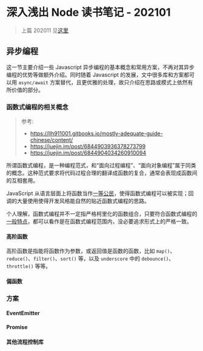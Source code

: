 # 深入浅出 Node 读书笔记 - 202101

> 上篇 202011 见[这里](https%3A%2F%2Fgithub.com%2FTAUnionOtto%2FBlog%2Fblob%2Fmaster%2F%2F12.Node%20-%20%E6%B7%B1%E5%85%A5%E6%B5%85%E5%87%BA%20Node%20%E8%AF%BB%E4%B9%A6%E7%AC%94%E8%AE%B0%20-%20202011.md)

## 异步编程

这一节主要介绍一些 Javascript 异步编程的基本概念和常用方案，不再对其异步编程的优势等做额外介绍。同时随着 Javascript 的发展，文中很多库和方案都可以用 `async/await` 方案替代，且更优雅的处理，故只介绍在思路或模式上依然有所价值的部分。

### 函数式编程的相关概念

> 参考:
> - https://llh911001.gitbooks.io/mostly-adequate-guide-chinese/content/
> - https://juejin.im/post/6844903936378273799
> - https://juejin.im/post/6844904034260910094

所谓函数式编程，是一种编程范式，和“面向过程编程”、“面向对象编程”属于同类的概念。这种范式要求将代码过程合理的翻译成函数的复合，通常会表现成函数间的互相套用。

JavaScript 从语言层面上将函数当作[一等公民](https://llh911001.gitbooks.io/mostly-adequate-guide-chinese/content/ch2.html#%E4%B8%BA%E4%BD%95%E9%92%9F%E7%88%B1%E4%B8%80%E7%AD%89%E5%85%AC%E6%B0%91)，使得函数式编程可以被实现；回调的大量使用使得开发风格能自然的贴近函数式编程的思路。

个人理解，函数式编程并不一定指严格柯里化的函数组合，只要符合函数式编程的[一般特点](https://juejin.im/post/6844903936378273799#heading-6)，都可以看作是在函数式编程范围内，没必要追求形式上的严格一致。

#### 高阶函数

高阶函数是指能将函数作为参数，或返回值是函数的函数，比如 `map()`、`reduce()`、`filter()`、`sort()` 等，以及 `underscore` 中的 `debounce()`、`throttle()` 等等。

#### 偏函数

### 方案

#### EventEmitter

#### Promise

#### 其他流程控制库